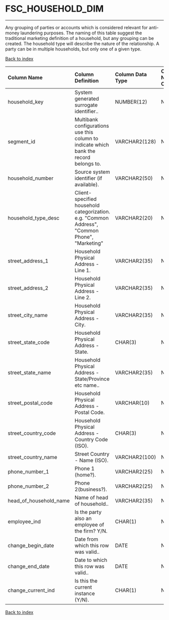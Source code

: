 # FSC_HOUSEHOLD_DIM

---

Any grouping of parties or accounts which is considered relevant for anti-money laundering purposes.  The naming of this table suggest the traditional marketing definition of a household, but any grouping can be created.  The household type will describe the nature of the relationship.  A party can be in multiple households, but only one of a given type.

[Back to index](./index.md)

| Column Name            | Column Definition                                                                              | Column Data Type   | Column Null Option   | PK   | FK   |
|:-----------------------|:-----------------------------------------------------------------------------------------------|:-------------------|:---------------------|:-----|:-----|
| household_key          | System generated surrogate identifier..                                                        | NUMBER(12)         | Not Null             | Yes  | No   |
| segment_id             | Multibank configurations use this column to indicate which bank the record belongs to.         | VARCHAR2(128)      | Not Null             | Yes  | No   |
| household_number       | Source system identifier (if available).                                                       | VARCHAR2(50)       | Null                 | No   | No   |
| household_type_desc    | Client-specified household categorization.  e.g. "Common Address", "Common Phone", "Marketing" | VARCHAR2(20)       | Null                 | No   | No   |
| street_address_1       | Household Physical Address - Line 1.                                                           | VARCHAR2(35)       | Null                 | No   | No   |
| street_address_2       | Household Physical Address - Line 2.                                                           | VARCHAR2(35)       | Null                 | No   | No   |
| street_city_name       | Household Physical Address - City.                                                             | VARCHAR2(35)       | Null                 | No   | No   |
| street_state_code      | Household Physical Address - State.                                                            | CHAR(3)            | Null                 | No   | No   |
| street_state_name      | Household Physical Address - State/Province etc name..                                         | VARCHAR2(35)       | Null                 | No   | No   |
| street_postal_code     | Household Physical Address - Postal Code.                                                      | VARCHAR(10)        | Null                 | No   | No   |
| street_country_code    | Household Physical Address - Country Code (ISO).                                               | CHAR(3)            | Null                 | No   | No   |
| street_country_name    | Street Country - Name (ISO).                                                                   | VARCHAR2(100)      | Null                 | No   | No   |
| phone_number_1         | Phone 1 (home?).                                                                               | VARCHAR2(25)       | Null                 | No   | No   |
| phone_number_2         | Phone 2(business?).                                                                            | VARCHAR2(25)       | Null                 | No   | No   |
| head_of_household_name | Name of head of household..                                                                    | VARCHAR2(35)       | Null                 | No   | No   |
| employee_ind           | Is the party also an employee of the firm? Y/N.                                                | CHAR(1)            | Null                 | No   | No   |
| change_begin_date      | Date from which this row was valid..                                                           | DATE               | Null                 | No   | No   |
| change_end_date        | Date to which this row was valid..                                                             | DATE               | Not Null             | No   | No   |
| change_current_ind     | Is this the current instance (Y/N).                                                            | CHAR(1)            | Not Null             | No   | No   |

[Back to index](./index.md)